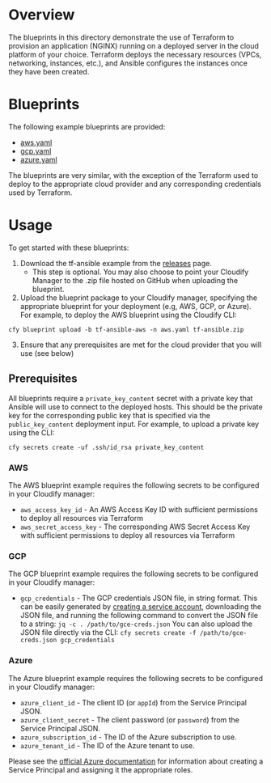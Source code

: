 # Overview

The blueprints in this directory demonstrate the use of Terraform to provision an application (NGINX) running on a deployed server in the cloud platform of your choice. Terraform deploys the necessary resources (VPCs, networking, instances, etc.), and Ansible configures the instances once they have been created.

# Blueprints

The following example blueprints are provided:

* [aws.yaml](./aws.yaml)
* [gcp.yaml](./gcp.yaml)
* [azure.yaml](./azure.yaml)

The blueprints are very similar, with the exception of the Terraform used to deploy to the appropriate cloud provider and any corresponding credentials used by Terraform.

# Usage

To get started with these blueprints:

1. Download the tf-ansible example from the [releases](https://github.com/cloudify-community/blueprint-examples/releases) page.
     * This step is optional. You may also choose to point your Cloudify Manager to the .zip file hosted on GitHub when uploading the blueprint.
2. Upload the blueprint package to your Cloudify manager, specifying the appropriate blueprint for your deployment (e.g, AWS, GCP, or Azure). For example, to deploy the AWS blueprint using the Cloudify CLI:
```
cfy blueprint upload -b tf-ansible-aws -n aws.yaml tf-ansible.zip
```
3. Ensure that any prerequisites are met for the cloud provider that you will use (see below)

## Prerequisites

All blueprints require a `private_key_content` secret with a private key that Ansible will use to connect to the deployed hosts. This should be the private key for the corresponding public key that is specified via the `public_key_content` deployment input. For example, to upload a private key using the CLI:

```
cfy secrets create -uf .ssh/id_rsa private_key_content
```

### AWS

The AWS blueprint example requires the following secrets to be configured in your Cloudify manager:

* `aws_access_key_id` - An AWS Access Key ID with sufficient permissions to deploy all resources via Terraform
* `aws_secret_access_key` - The corresponding AWS Secret Access Key with sufficient permissions to deploy all resources via Terraform

### GCP

The GCP blueprint example requires the following secrets to be configured in your Cloudify manager:

* `gcp_credentials` - The GCP credentials JSON file, in string format. This can be easily generated by [creating a service account](https://cloud.google.com/docs/authentication/getting-started), downloading the JSON file, and running the following command to convert the JSON file to a string: `jq -c . /path/to/gce-creds.json` You can also upload the JSON file directly via the CLI: `cfy secrets create -f /path/to/gce-creds.json gcp_credentials`

### Azure

The Azure blueprint example requires the following secrets to be configured in your Cloudify manager:

* `azure_client_id` - The client ID (or `appId`) from the Service Principal JSON.
* `azure_client_secret` - The client password (or `password`) from the Service Principal JSON.
* `azure_subscription_id` - The ID of the Azure subscription to use.
* `azure_tenant_id` - The ID of the Azure tenant to use.

Please see the [official Azure documentation](https://docs.microsoft.com/en-us/azure/developer/java/sdk/identity-service-principal-auth) for information about creating a Service Principal and assigning it the appropriate roles.
